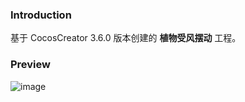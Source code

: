 ### Introduction
基于 CocosCreator 3.6.0 版本创建的 **植物受风摆动** 工程。

### Preview
![image](../../../gif/202202/2022022503.gif)